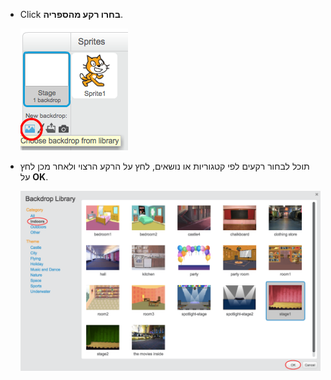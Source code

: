 + Click **בחרו רקע מהספריה**.
    
    ![צילום מסך](images/stage-choose.png)

+ תוכל לבחור רקעים לפי קטגוריות או נושאים, לחץ על הרקע הרצוי ולאחר מכן לחץ על **OK**.
    
    ![צילום מסך](images/backdrop.png)